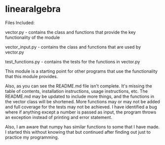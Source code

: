 # linearalgebra

Files Included:

vector.py - contains the class and functions that provide the 
key functionality of the module

vector_input.py - contains the class and functions that are 
used by vector.py

test_functions.py - contains the tests for the functions in
vector.py

This module is a starting point for other programs that use
the functionality that this module provides.

Also, as you can see the README.md file isn't complete. It's 
missing the table of contents, installation instructions, 
usage instructions, etc. The README.md may be updated to 
include more things, and the functions in the vector class will
be shortened. More functions may or may not be added and 
full coverage for the tests may not be achieved. I have 
identified a bug where if anything except a number is passed 
as input, the program throws an exception instead of printing 
and error statement. 

Also, I am aware that numpy has similar functions to some that
I have made. I started this without knowing that but continued
after finding out just to practice my programming.